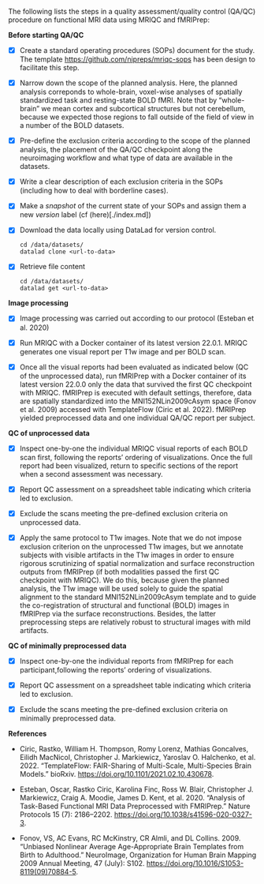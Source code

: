 The following lists the steps in a quality assessment/quality control (QA/QC) procedure on functional MRI data using MRIQC and fMRIPrep:


**Before starting QA/QC**
- [x] Create a standard operating procedures (SOPs) document for the study. The template https://github.com/nipreps/mriqc-sops has been design to facilitate this step.
- [x] Narrow down the scope of the planned analysis. Here, the planned analysis correponds to whole-brain, voxel-wise analyses of spatially standardized task and resting-state BOLD fMRI. Note that by “whole-brain” we mean cortex and subcortical structures but not cerebellum, because we expected those regions to fall outside of the field of view in a number of the BOLD datasets.
- [x] Pre-define the exclusion criteria according to the scope of the planned analysis, the placement of the QA/QC checkpoint along the neuroimaging workflow and what type of data are available in the datasets.
- [x] Write a clear description of each exclusion criteria in the SOPs (including how to deal with borderline cases).
- [x] Make a *snapshot* of the current state of your SOPs and assign them a new *version* label (cf (here)[./index.md])
- [x] Download the data locally using DataLad for version control.
    ```
    cd /data/datasets/
    datalad clone <url-to-data>
    ```
- [x] Retrieve file content
    ```
    cd /data/datasets/
    datalad get <url-to-data>
    ```


**Image processing**
- [x] Image processing was carried out according to our protocol (Esteban et al. 2020)
- [x] Run MRIQC with a Docker container of its latest version 22.0.1. MRIQC generates one visual report per T1w image and per BOLD scan.
- [x] Once all the visual reports had been evaluated as indicated below (QC of the unprocessed data), run fMRIPrep with a Docker container of its latest version 22.0.0 only the data that survived the first QC checkpoint with MRIQC. fMRIPrep is executed with default settings, therefore, data are spatially standardized into the MNI152NLin2009cAsym space (Fonov et al. 2009) accessed with TemplateFlow (Ciric et al. 2022). fMRIPrep yielded preprocessed data and one individual QA/QC report per subject.


**QC of unprocessed data**
- [x] Inspect one-by-one the individual MRIQC visual reports of each BOLD scan first, following the reports’ ordering of visualizations. Once the full report had been visualized, return to specific sections of the report when a second assessment was necessary.
- [x] Report QC assessment on a spreadsheet table indicating which criteria led to exclusion.
- [x] Exclude the scans meeting the pre-defined exclusion criteria on unprocessed data.
- [x] Apply the same protocol to T1w images. Note that we do not impose exclusion criterion on the unprocessed T1w images, but we annotate subjects with visible artifacts in the T1w images in order to ensure rigorous scrutinizing of spatial normalization and surface reconstruction outputs from fMRIPrep (if both modalities passed the first QC checkpoint with MRIQC). We do this, because given the planned analysis, the T1w image will be used solely to guide the spatial alignment to the standard MNI152NLin2009cAsym template and to guide the co-registration of structural and functional (BOLD) images in fMRIPrep via the surface reconstructions. Besides, the latter preprocessing steps are relatively robust to structural images with mild artifacts.


**QC of minimally preprocessed data**
- [x] Inspect one-by-one the individual reports from fMRIPrep for each participant,following the reports’ ordering of visualizations.
- [x] Report QC assessment on a spreadsheet table indicating which criteria led to exclusion.
- [x] Exclude the scans meeting the pre-defined exclusion criteria on minimally preprocessed data.


**References**
* Ciric, Rastko, William H. Thompson, Romy Lorenz, Mathias Goncalves, Eilidh MacNicol, Christopher J. Markiewicz, Yaroslav O. Halchenko, et al. 2022. “TemplateFlow: FAIR-Sharing of Multi-Scale, Multi-Species Brain Models.” bioRxiv. <https://doi.org/10.1101/2021.02.10.430678>.

* Esteban, Oscar, Rastko Ciric, Karolina Finc, Ross W. Blair, Christopher J. Markiewicz, Craig A. Moodie, James D. Kent, et al. 2020. “Analysis of Task-Based Functional MRI Data Preprocessed with FMRIPrep.” Nature Protocols 15 (7): 2186–2202. <https://doi.org/10.1038/s41596-020-0327-3>.

* Fonov, VS, AC Evans, RC McKinstry, CR Almli, and DL Collins. 2009. “Unbiased Nonlinear Average Age-Appropriate Brain Templates from Birth to Adulthood.” NeuroImage, Organization for Human Brain Mapping 2009 Annual Meeting, 47 (July): S102. <https://doi.org/10.1016/S1053-8119(09)70884-5>.